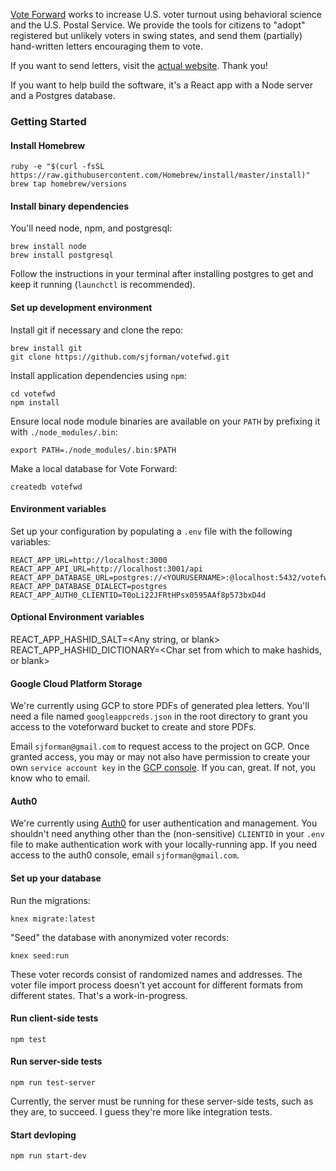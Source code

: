 [Vote Forward](http://votefwd.org) works to increase U.S. voter turnout using behavioral science and the U.S. Postal Service. We provide the tools for citizens to "adopt" registered but unlikely voters in swing states, and send them (partially) hand-written letters encouraging them to vote.

If you want to send letters, visit the [actual website](http://votefwd.org). Thank you!

If you want to help build the software, it's a React app with a Node server and a Postgres database.

### Getting Started

#### Install Homebrew

	ruby -e "$(curl -fsSL https://raw.githubusercontent.com/Homebrew/install/master/install)"
	brew tap homebrew/versions

#### Install binary dependencies

You'll need node, npm, and postgresql:

	brew install node
	brew install postgresql

Follow the instructions in your terminal after installing postgres to get and keep it running (`launchctl` is recommended).

#### Set up development environment

Install git if necessary and clone the repo:

	brew install git
	git clone https://github.com/sjforman/votefwd.git

Install application dependencies using `npm`:

	cd votefwd
	npm install

Ensure local node module binaries are available on your `PATH` by prefixing it
with `./node_modules/.bin`:

    export PATH=./node_modules/.bin:$PATH

Make a local database for Vote Forward:

	createdb votefwd

#### Environment variables

Set up your configuration by populating a `.env` file with the following
variables:

	REACT_APP_URL=http://localhost:3000
	REACT_APP_API_URL=http://localhost:3001/api
	REACT_APP_DATABASE_URL=postgres://<YOURUSERNAME>:@localhost:5432/votefwd
	REACT_APP_DATABASE_DIALECT=postgres
	REACT_APP_AUTH0_CLIENTID=T0oLi22JFRtHPsx0595AAf8p573bxD4d

#### Optional Environment variables

  REACT_APP_HASHID_SALT=<Any string, or blank>
  REACT_APP_HASHID_DICTIONARY=<Char set from which to make hashids, or blank>

#### Google Cloud Platform Storage

We're currently using GCP to store PDFs of generated plea letters. You'll need a file named `googleappcreds.json` in the root directory to grant you access to the voteforward bucket to create and store PDFs.

Email `sjforman@gmail.com` to request access to the project on GCP. Once granted access, you may or may not also have permission to create your own `service account key` in the [GCP console](https://console.cloud.google.com/apis/credentials?project=voteforward-198801&authuser=1). If you can, great. If not, you know who to email.

#### Auth0

We're currently using [Auth0](https://auth0.com/) for user authentication and management. You shouldn't need anything other than the (non-sensitive) `CLIENTID` in your `.env` file to make authentication work with your locally-running app. If you need access to the auth0 console, email `sjforman@gmail.com`.

#### Set up your database

Run the migrations:

	knex migrate:latest

"Seed" the database with anonymized voter records:

	knex seed:run

These voter records consist of randomized names and addresses. The voter file import process doesn't yet account for different formats from different states. That's a work-in-progress.

#### Run client-side tests

	npm test

#### Run server-side tests

	npm run test-server

Currently, the server must be running for these server-side tests, such as they are, to succeed. I guess they're more like integration tests.

#### Start devloping

	npm run start-dev
